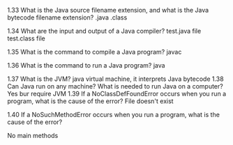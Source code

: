 1.33 What is the Java source filename extension, and what is the Java bytecode filename
extension?
.java
.class

1.34 What are the input and output of a Java compiler?
test.java file
test.class file

1.35 What is the command to compile a Java program?
javac 

1.36 What is the command to run a Java program?
java


1.37 What is the JVM?
java virtual machine, it interprets Java bytecode
1.38 Can Java run on any machine? What is needed to run Java on a computer?
Yes bur require JVM
1.39 If a NoClassDefFoundError occurs when you run a program, what is the cause of
the error?
File doesn't exist

1.40 If a NoSuchMethodError occurs when you run a program, what is the cause of the
error?

No main methods
